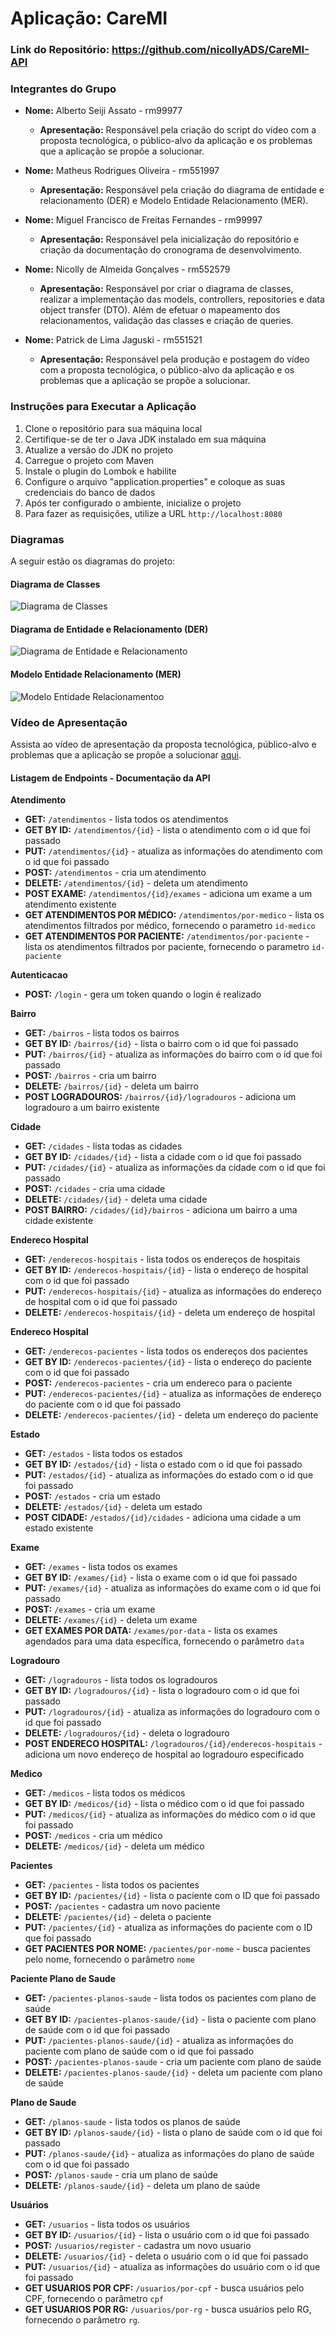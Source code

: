 # Aplicação: CareMI

### Link do Repositório: https://github.com/nicollyADS/CareMI-API

### Integrantes do Grupo
- **Nome:** Alberto Seiji Assato - rm99977
  - **Apresentação:** Responsável pela criação do script do vídeo com a proposta tecnológica, o público-alvo da aplicação e os
problemas que a aplicação se propõe a solucionar.

- **Nome:** Matheus Rodrigues Oliveira - rm551997
  - **Apresentação:** Responsável pela criação do diagrama de entidade e relacionamento (DER) e Modelo Entidade Relacionamento (MER).

- **Nome:** Miguel Francisco de Freitas Fernandes - rm99997 
  - **Apresentação:** Responsável pela inicialização do repositório e criação da documentação do cronograma de desenvolvimento.

- **Nome:** Nicolly de Almeida Gonçalves - rm552579
  - **Apresentação:** Responsável por criar o diagrama de classes, realizar a implementação das models, controllers, repositories e data object transfer (DTO). Além de efetuar o mapeamento dos relacionamentos, validação das classes e criação de queries.

- **Nome:** Patrick de Lima Jaguski - rm551521
  - **Apresentação:** Responsável pela produção e postagem do vídeo com a proposta tecnológica, o público-alvo da aplicação e os
problemas que a aplicação se propõe a solucionar.


### Instruções para Executar a Aplicação

1. Clone o repositório para sua máquina local
2. Certifique-se de ter o Java JDK instalado em sua máquina
3. Atualize a versão do JDK no projeto
4. Carregue o projeto com Maven
5. Instale o plugin do Lombok e habilite
6. Configure o arquivo "application.properties" e coloque as suas credenciais do banco de dados
7. Após ter configurado o ambiente, inicialize o projeto 
8. Para fazer as requisições, utilize a URL `http://localhost:8080`


### Diagramas

A seguir estão os diagramas do projeto:

#### Diagrama de Classes

![Diagrama de Classes](./documentacao/diagramas/diagrama-de-classes.png)


#### Diagrama de Entidade e Relacionamento (DER)

![Diagrama de Entidade e Relacionamento](./documentacao/diagramas/Logical.png)

#### Modelo Entidade Relacionamento (MER)
![Modelo Entidade Relacionamentoo](./documentacao/diagramas/Relational_1.png)


### Vídeo de Apresentação

Assista ao vídeo de apresentação da proposta tecnológica, público-alvo e problemas que a aplicação se propõe a solucionar [aqui](https://www.youtube.com/watch?v=Inv55aaUWZo).


#### Listagem de Endpoints - Documentação da API
**Atendimento** 
- **GET:** `/atendimentos` - lista todos os atendimentos
- **GET BY ID:** `/atendimentos/{id}` - lista o atendimento com o id que foi passado
- **PUT:** `/atendimentos/{id}` - atualiza as informações do atendimento com o id que foi passado
- **POST:** `/atendimentos` - cria um atendimento
- **DELETE:** `/atendimentos/{id}` - deleta um atendimento
- **POST EXAME:** `/atendimentos/{id}/exames` - adiciona um exame a um atendimento existente
- **GET ATENDIMENTOS POR MÉDICO:** `/atendimentos/por-medico` - lista os atendimentos filtrados por médico, fornecendo o parametro `id-medico`
- **GET ATENDIMENTOS POR PACIENTE:** `/atendimentos/por-paciente` - lista os atendimentos filtrados por paciente, fornecendo o parametro `id-paciente`


**Autenticacao**
- **POST:** `/login` - gera um token quando o login é realizado 


**Bairro**
- **GET:** `/bairros` - lista todos os bairros
- **GET BY ID:** `/bairros/{id}` - lista o bairro com o id que foi passado
- **PUT:** `/bairros/{id}` - atualiza as informações do bairro com o id que foi passado
- **POST:** `/bairros` - cria um bairro
- **DELETE:** `/bairros/{id}` - deleta um bairro
- **POST LOGRADOUROS:** `/bairros/{id}/logradouros` - adiciona um logradouro a um bairro existente

**Cidade**
- **GET:** `/cidades` - lista todas as cidades
- **GET BY ID:** `/cidades/{id}` - lista a cidade com o id que foi passado
- **PUT:** `/cidades/{id}` - atualiza as informações da cidade com o id que foi passado
- **POST:** `/cidades` - cria uma cidade
- **DELETE:** `/cidades/{id}` - deleta uma cidade
- **POST BAIRRO:** `/cidades/{id}/bairros` - adiciona um bairro a uma cidade existente

**Endereco Hospital**
- **GET:** `/enderecos-hospitais` - lista todos os endereços de hospitais
- **GET BY ID:** `/enderecos-hospitais/{id}` - lista o endereço de hospital com o id que foi passado
- **PUT:** `/enderecos-hospitais/{id}` - atualiza as informações do endereço de hospital com o id que foi passado
- **DELETE:** `/enderecos-hospitais/{id}` - deleta um endereço de hospital

**Endereco Hospital**
- **GET:** `/enderecos-pacientes` - lista todos os endereços dos pacientes
- **GET BY ID:** `/enderecos-pacientes/{id}` - lista o endereço do paciente com o id que foi passado
- **POST:** `/enderecos-pacientes` - cria um endereco para o paciente
- **PUT:** `/enderecos-pacientes/{id}` - atualiza as informações de endereço do paciente com o id que foi passado
- **DELETE:** `/enderecos-pacientes/{id}` - deleta um endereço do paciente

**Estado**
- **GET:** `/estados` - lista todos os estados
- **GET BY ID:** `/estados/{id}` - lista o estado com o id que foi passado
- **PUT:** `/estados/{id}` - atualiza as informações do estado com o id que foi passado
- **POST:** `/estados` - cria um estado
- **DELETE:** `/estados/{id}` - deleta um estado
- **POST CIDADE:** `/estados/{id}/cidades` - adiciona uma cidade a um estado existente

**Exame**
- **GET:** `/exames` - lista todos os exames
- **GET BY ID:** `/exames/{id}` - lista o exame com o id que foi passado
- **PUT:** `/exames/{id}` - atualiza as informações do exame com o id que foi passado
- **POST:** `/exames` - cria um exame
- **DELETE:** `/exames/{id}` - deleta um exame
- **GET EXAMES POR DATA:** `/exames/por-data` - lista os exames agendados para uma data específica, fornecendo o parâmetro `data`

**Logradouro**
- **GET:** `/logradouros` - lista todos os logradouros
- **GET BY ID:** `/logradouros/{id}` - lista o logradouro com o id que foi passado
- **PUT:** `/logradouros/{id}` - atualiza as informações do logradouro com o id que foi passado
- **DELETE:** `/logradouros/{id}` - deleta o logradouro
- **POST ENDERECO HOSPITAL:** `/logradouros/{id}/enderecos-hospitais` - adiciona um novo endereço de hospital ao logradouro especificado

**Medico**
- **GET:** `/medicos` - lista todos os médicos
- **GET BY ID:** `/medicos/{id}` - lista o médico com o id que foi passado
- **PUT:** `/medicos/{id}` - atualiza as informações do médico com o id que foi passado
- **POST:** `/medicos` - cria um médico
- **DELETE:** `/medicos/{id}` - deleta um médico

**Pacientes**
- **GET:** `/pacientes` - lista todos os pacientes
- **GET BY ID:** `/pacientes/{id}` - lista o paciente com o ID que foi passado
- **POST:** `/pacientes` - cadastra um novo paciente
- **DELETE:** `/pacientes/{id}` - deleta o paciente
- **PUT:** `/pacientes/{id}` - atualiza as informações do paciente com o ID que foi passado
- **GET PACIENTES POR NOME:** `/pacientes/por-nome` - busca pacientes pelo nome, fornecendo o parâmetro `nome`

**Paciente Plano de Saude**
- **GET:** `/pacientes-planos-saude` - lista todos os pacientes com plano de saúde
- **GET BY ID:** `/pacientes-planos-saude/{id}` - lista o paciente com plano de saúde com o id que foi passado
- **PUT:** `/pacientes-planos-saude/{id}` - atualiza as informações do paciente com plano de saúde com o id que foi passado
- **POST:** `/pacientes-planos-saude` - cria um paciente com plano de saúde
- **DELETE:** `/pacientes-planos-saude/{id}` - deleta um paciente com plano de saúde

**Plano de Saude**
- **GET:** `/planos-saude` - lista todos os planos de saúde
- **GET BY ID:** `/planos-saude/{id}` - lista o plano de saúde com o id que foi passado
- **PUT:** `/planos-saude/{id}` - atualiza as informações do plano de saúde com o id que foi passado
- **POST:** `/planos-saude` - cria um plano de saúde
- **DELETE:** `/planos-saude/{id}` - deleta um plano de saúde

**Usuários**
- **GET:** `/usuarios` - lista todos os usuários
- **GET BY ID:** `/usuarios/{id}` - lista o usuário com o id que foi passado
- **POST:** `/usuarios/register` - cadastra um novo usuario
- **DELETE:** `/usuarios/{id}` - deleta o usuário com o id que foi passado
- **PUT:** `/usuarios/{id}` - atualiza as informações do usuário com o id que foi passado
- **GET USUARIOS POR CPF:** `/usuarios/por-cpf` - busca usuários pelo CPF, fornecendo o parâmetro `cpf`
- **GET USUARIOS POR RG:** `/usuarios/por-rg` - busca usuários pelo RG, fornecendo o parâmetro `rg`.

